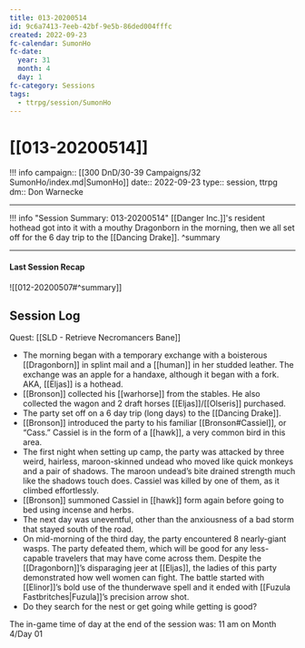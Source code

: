 ```yaml
---
title: 013-20200514
id: 9c6a7413-7eeb-42bf-9e5b-86ded004fffc
created: 2022-09-23
fc-calendar: SumonHo
fc-date:
  year: 31
  month: 4
  day: 1
fc-category: Sessions
tags:
  - ttrpg/session/SumonHo
---
```


# [[013-20200514]]

!!! info
    campaign:: [[300 DnD/30-39 Campaigns/32 SumonHo/index.md|SumonHo]]
    date:: 2022-09-23
    type:: session, ttrpg
    dm:: Don Warnecke


---
!!! info "Session Summary: 013-20200514"
    [[Danger Inc.]]'s resident hothead got into it with a mouthy Dragonborn in the morning, then we all set off for the 6 day trip to the [[Dancing Drake]].
    ^summary

---


#### Last Session Recap

![[012-20200507#^summary]]

## Session Log

Quest: [[SLD - Retrieve Necromancers Bane]]

- The morning began with a temporary exchange with a boisterous [[Dragonborn]] in splint mail and a [[human]] in her studded leather. The exchange was an apple for a handaxe, although it began with a fork. AKA, [[Eljas]] is a hothead.
- [[Bronson]] collected his [[warhorse]] from the stables. He also collected the wagon and 2 draft horses [[Eljas]]/[[Olseris]] purchased.
- The party set off on a 6 day trip (long days) to the [[Dancing Drake]].
- [[Bronson]] introduced the party to his familiar [[Bronson#Cassiel]], or “Cass.” Cassiel is in the form of a [[hawk]], a very common bird in this area.
- The first night when setting up camp, the party was attacked by three weird, hairless, maroon-skinned undead who moved like quick monkeys and a pair of shadows. The maroon undead’s bite drained strength much like the shadows touch does. Cassiel was killed by one of them, as it climbed effortlessly.
- [[Bronson]] summoned Cassiel in [[hawk]] form again before going to bed using incense and herbs.
- The next day was uneventful, other than the anxiousness of a bad storm that stayed south of the road.
- On mid-morning of the third day, the party encountered 8 nearly-giant wasps. The party defeated them, which will be good for any less-capable travelers that may have come across them. Despite the [[Dragonborn]]’s disparaging jeer at [[Eljas]], the ladies of this party demonstrated how well women can fight. The battle started with [[Elinor]]’s bold use of the thunderwave spell and it ended with [[Fuzula Fastbritches|Fuzula]]’s precision arrow shot.
- Do they search for the nest or get going while getting is good? 

The in-game time of day at the end of the session was: 11 am on Month 4/Day 01
